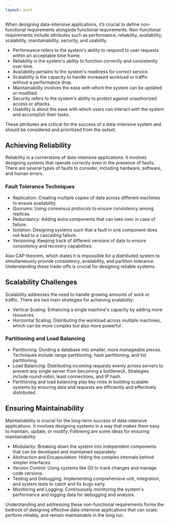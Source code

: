 ```yaml
---
layout: post
---
```

When designing data-intensive applications, it’s crucial to define non-functional requirements alongside functional requirements. Non-functional requirements include attributes such as performance, reliability, availability, scalability, maintainability, security, and usability.
- Performance refers to the system's ability to respond to user requests within an acceptable time frame.
- Reliability is the system's ability to function correctly and consistently over time.
- Availability pertains to the system's readiness for correct service.
- Scalability is the capacity to handle increased workload or traffic without a performance drop.
- Maintainability involves the ease with which the system can be updated or modified.
- Security refers to the system's ability to protect against unauthorized access or attacks.
- Usability is about the ease with which users can interact with the system and accomplish their tasks.

These attributes are critical for the success of a data-intensive system and should be considered and prioritized from the outset.

## Achieving Reliability
Reliability is a cornerstone of data-intensive applications. It involves designing systems that operate correctly even in the presence of faults. There are several types of faults to consider, including hardware, software, and human errors.
### Fault Tolerance Techniques
- Replication: Creating multiple copies of data across different machines to ensure availability.
- Quorums: Using consensus protocols to ensure consistency among replicas.
- Redundancy: Adding extra components that can take over in case of failure.
- Isolation: Designing systems such that a fault in one component does not lead to a cascading failure.
- Versioning: Keeping track of different versions of data to ensure consistency and recovery capabilities.

Also CAP theorem, which states it is impossible for a distributed system to simultaneously provide consistency, availability, and partition tolerance. Understanding these trade-offs is crucial for designing reliable systems.

## Scalability Challenges
Scalability addresses the need to handle growing amounts of work or traffic. There are two main strategies for achieving scalability:
- Vertical Scaling: Enhancing a single machine's capacity by adding more resources.
- Horizontal Scaling: Distributing the workload across multiple machines, which can be more complex but also more powerful.

### Partitioning and Load Balancing
- Partitioning: Dividing a database into smaller, more manageable pieces. Techniques include range partitioning, hash partitioning, and list partitioning.
- Load Balancing: Distributing incoming requests evenly across servers to prevent any single server from becoming a bottleneck. Strategies include round-robin, least connections, and IP hash.
- Partitioning and load balancing play key roles in building scalable systems by ensuring data and requests are efficiently and effectively distributed.

## Ensuring Maintainability
Maintainability is crucial for the long-term success of data-intensive applications. It involves designing systems in a way that makes them easy to maintain, update, or modify. Following are some ideas for ensuring maintainability.
- Modularity: Breaking down the system into independent components that can be developed and maintained separately.
- Abstraction and Encapsulation: Hiding the complex internals behind simpler interfaces.
- Version Control: Using systems like Git to track changes and manage code versions.
- Testing and Debugging: Implementing comprehensive unit, integration, and system tests to catch and fix bugs early.
- Monitoring and Logging: Continuously monitoring the system's performance and logging data for debugging and analysis.

Understanding and addressing these non-functional requirements forms the bedrock of designing effective data-intensive applications that can scale, perform reliably, and remain maintainable in the long run.